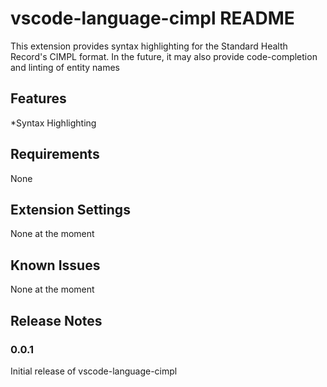 # vscode-language-cimpl README

This extension provides syntax highlighting for the Standard Health Record's CIMPL format. In the future, it may also provide code-completion and linting of entity names

## Features

*Syntax Highlighting

## Requirements

None

## Extension Settings

None at the moment

## Known Issues

None at the moment

## Release Notes

### 0.0.1

Initial release of vscode-language-cimpl
